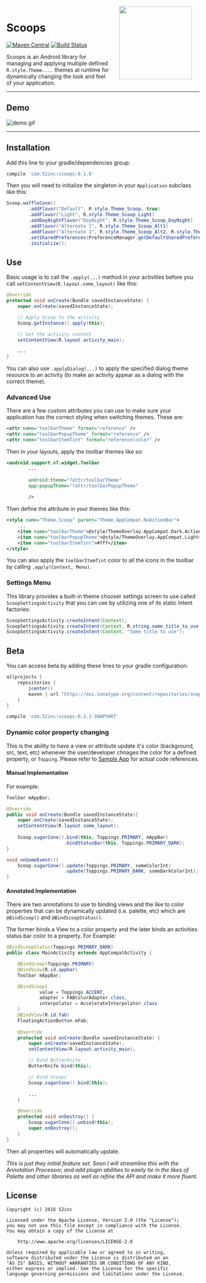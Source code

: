<img src="art/web_hi_res_512.png" width="190" align="right" hspace="20" />

Scoops
======

[![Maven Central](https://maven-badges.herokuapp.com/maven-central/com.52inc/scoops/badge.svg)](https://maven-badges.herokuapp.com/maven-central/com.52inc/scoops) [![Build Status](https://travis-ci.org/52inc/Scoops.svg?branch=master)](https://travis-ci.org/52inc/Scoops)

Scoops is an Android library for managing and applying multiple defined `R.style.Theme....` themes at runtime for dynamically changing the look and feel of your application.

---
## Demo

![demo gif](http://i.imgur.com/5SqjbhL.gif)

--- 
## Installation

Add this line to your gradle/dependencies group:

```groovy
compile 'com.52inc:scoops:0.1.0'
```

Then you will need to initialize the singleton in your `Application` subclass like this:

```java
Scoop.waffleCone()
        .addFlavor("Default", R.style.Theme_Scoop, true)
        .addFlavor("Light", R.style.Theme_Scoop_Light)
        .addDayNightFlavor("DayNight", R.style.Theme_Scoop_DayNight)
        .addFlavor("Alternate 1", R.style.Theme_Scoop_Alt1)
        .addFlavor("Alternate 2", R.style.Theme_Scoop_Alt2, R.style.Theme_Scoop_Al2_Dialog)
        .setSharedPreferences(PreferenceManager.getDefaultSharedPreferences(this))
        .initialize();
```

## Use 

Basic usage is to call the `.apply(...)` method in your activities before you call `setContentView(R.layout.some_layout)` like this:

```java
@Override
protected void onCreate(Bundle savedInstanceState) {
    super.onCreate(savedInstanceState);

    // Apply Scoop to the activity
    Scoop.getInstance().apply(this);

    // Set the activity content
    setContentView(R.layout.activity_main);

    ...
}
```

You can also use `.applyDialog(...)` to apply the specified dialog theme resource to an activity (to make an activity appear as a dialog with the correct theme).

### Advanced Use

There are a few custom attributes you can use to make sure your application has the correct styling when switching themes. These are:

```xml
<attr name="toolbarTheme" format="reference" />
<attr name="toolbarPopupTheme" format="reference" />
<attr name="toolbarItemTint" format="reference|color" />
```

Then in your layouts, apply the toolbar themes like so:

```xml
<android.support.v7.widget.Toolbar
        ...
        
        android:theme="?attr/toolbarTheme"
        app:popupTheme="?attr/toolbarPopupTheme"
        
        />
```

Then define the attribute in your themes like this:


```xml
<style name="Theme.Scoop" parent="Theme.AppCompat.NoActionBar">
	...
    <item name="toolbarTheme">@style/ThemeOverlay.AppCompat.Dark.ActionBar</item>
    <item name="toolbarPopupTheme">@style/ThemeOverlay.AppCompat.Light</item>
    <item name="toolbarItemTint">#fff</item>
</style>
```

You can also apply the `toolbarItemTint` color to all the icons in the toolbar by calling `.apply(Context, Menu)`. 

	
### Settings Menu

This library provides a built-in theme chooser settings screen to use called `ScoopSettingsActivity` that you can use by utilizing one of its static Intent factories:

```java
ScoopSettingsActivity.createIntent(Context);
ScoopSettingsActivity.createIntent(Context, R.string.some_title_to_use);
ScoopSettingsActivity.createIntent(Context, "Some title to use");
```

## Beta

You can access beta by adding these lines to your gradle configuration:

```groovy
allprojects {
    repositories {
        jcenter()
        maven { url "https://oss.sonatype.org/content/repositories/snapshots/" }
    }
}
```

```groovy
compile 'com.52inc:scoops:0.2.1-SNAPSHOT'
```

### Dynamic color property changing

This is the ability to have a view or attribute update it's color (background, src, text, etc) whenever the user/developer chnages the color for a defined property, or `Topping`. Please refer to [Sample App](https://github.com/52inc/Scoops/tree/feature-dynamic-color-attr/app/src/main/java/com/ftinc/themeenginetest) for actual code references.

#### Manual Implementation

For example:

```java
Toolbar mAppBar;

@Override
public void onCreate(Bundle savedInstanceState){
	super.onCreate(savedInstanceState);
	setContentView(R.layout.some_layout);
	
	Scoop.sugarCone().bind(this, Toppings.PRIMARY, mAppBar)
					 .bindStatusBar(this, Toppings.PRIMARY_DARK);
}

void onSomeEvent(){
	Scoop.sugarCone().update(Toppings.PRIMARY, someColorInt) 
 					 .update(Toppings.PRIMARY_DARK, someDarkColorInt);
}

```

#### Annotated Implementation
There are two annotations to use to binding views and the like to color properties that can be dynamically updated (i.e. palette, etc) which are `@BindScoop()` and `@BindScoopStatus()`.

The former binds a View to a color property and the later binds an activities status bar color to a property.
For Example:

```java
@BindScoopStatus(Toppings.PRIMARY_DARK)
public class MainActivity extends AppCompatActivity {

    @BindScoop(Toppings.PRIMARY)
    @BindView(R.id.appbar)
    Toolbar mAppBar;

    @BindScoop(
            value = Toppings.ACCENT,
            adapter = FABColorAdapter.class,
            interpolator = AccelerateInterpolator.class
    )
    @BindView(R.id.fab)
    FloatingActionButton mFab;
    
    @Override
    protected void onCreate(Bundle savedInstanceState) {
        super.onCreate(savedInstanceState);
        setContentView(R.layout.activity_main);

        // Bind ButterKnife
        ButterKnife.bind(this);

        // Bind Scoops
        Scoop.sugarCone().bind(this);
		
		...
    }

    @Override
    protected void onDestroy() {
        Scoop.sugarCone().unbind(this);
        super.onDestroy();
    }
}
```

Then all properties will automatically update.


_This is just they initial feature set. Soon I will streamline this with the Annotation Processor, and add plugin abilities to easily tie in the likes of Palette and other libraries as well as refine the API and make it more fluent._


## License

	Copyright (c) 2016 52inc

	Licensed under the Apache License, Version 2.0 (the "License");
	you may not use this file except in compliance with the License.
	You may obtain a copy of the License at

		http://www.apache.org/licenses/LICENSE-2.0

	Unless required by applicable law or agreed to in writing,
	software distributed under the License is distributed on an
	"AS IS" BASIS, WITHOUT WARRANTIES OR CONDITIONS OF ANY KIND,
	either express or implied. See the License for the specific
	language governing permissions and limitations under the License.

